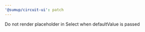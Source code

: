 ```yaml
---
'@sumup/circuit-ui': patch
---
```


Do not render placeholder in Select when defaultValue is passed
